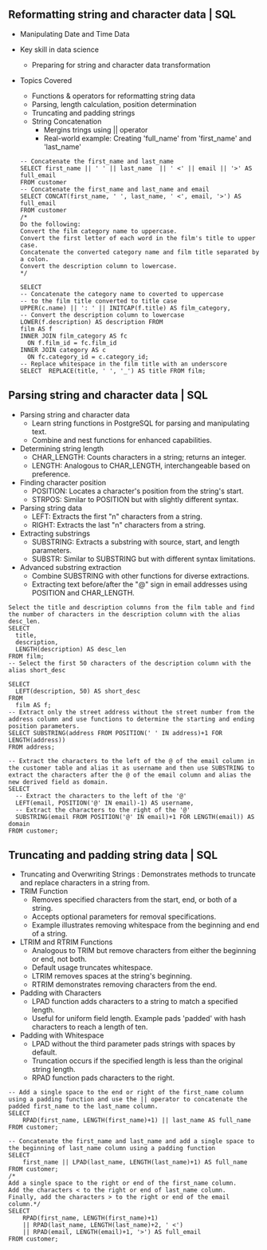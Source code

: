 ## Reformatting string and character data | SQL
- Manipulating Date and Time Data
- Key skill in data science
  - Preparing for string and character data transformation
- Topics Covered
  - Functions & operators for reformatting string data
  - Parsing, length calculation, position determination
  - Truncating and padding strings
  - String Concatenation
    - Mergins trings using || operator
    - Real-world example: Creating 'full_name' from 'first_name' and 'last_name'
   
  ```
  -- Concatenate the first_name and last_name
  SELECT first_name || ' ' || last_name  || ' <' || email || '>' AS full_email
  FROM customer
  -- Concatenate the first_name and last_name and email
  SELECT CONCAT(first_name, ' ', last_name, ' <', email, '>') AS full_email
  FROM customer
  /*
  Do the following:
  Convert the film category name to uppercase.
  Convert the first letter of each word in the film's title to upper case.
  Concatenate the converted category name and film title separated by a colon.
  Convert the description column to lowercase.
  */
  
  SELECT 
  -- Concatenate the category name to coverted to uppercase
  -- to the film title converted to title case
  UPPER(c.name) || ': ' || INITCAP(f.title) AS film_category,
  -- Convert the description column to lowercase
  LOWER(f.description) AS description FROM 
  film AS f 
  INNER JOIN film_category AS fc 
  	ON f.film_id = fc.film_id 
  INNER JOIN category AS c 
  	ON fc.category_id = c.category_id;
  -- Replace whitespace in the film title with an underscore
  SELECT  REPLACE(title, ' ', '_') AS title FROM film; 
  ```

## Parsing string and character data | SQL
- Parsing string and character data
  - Learn string functions in PostgreSQL for parsing and manipulating text.
  - Combine and nest functions for enhanced capabilities.
- Determining string length
  - CHAR_LENGTH: Counts characters in a string; returns an integer.
  - LENGTH: Analogous to CHAR_LENGTH, interchangeable based on preference.
- Finding character position
  - POSITION: Locates a character's position from the string's start.
  - STRPOS: Similar to POSITION but with slightly different syntax.
- Parsing string data
  - LEFT: Extracts the first "n" characters from a string.
  - RIGHT: Extracts the last "n" characters from a string.
- Extracting substrings
  - SUBSTRING: Extracts a substring with source, start, and length parameters.
  - SUBSTR: Similar to SUBSTRING but with different syntax limitations.
- Advanced substring extraction
  - Combine SUBSTRING with other functions for diverse extractions.
  - Extracting text before/after the "@" sign in email addresses using POSITION and CHAR_LENGTH.

```
Select the title and description columns from the film table and find the number of characters in the description column with the alias desc_len.
SELECT 
  title,
  description,
  LENGTH(description) AS desc_len
FROM film;
-- Select the first 50 characters of the description column with the alias short_desc

SELECT 
  LEFT(description, 50) AS short_desc
FROM 
  film AS f;
-- Extract only the street address without the street number from the address column and use functions to determine the starting and ending position parameters.
SELECT SUBSTRING(address FROM POSITION(' ' IN address)+1 FOR LENGTH(address))
FROM address;

-- Extract the characters to the left of the @ of the email column in the customer table and alias it as username and then use SUBSTRING to extract the characters after the @ of the email column and alias the new derived field as domain.
SELECT
  -- Extract the characters to the left of the '@'
  LEFT(email, POSITION('@' IN email)-1) AS username,
  -- Extract the characters to the right of the '@'
  SUBSTRING(email FROM POSITION('@' IN email)+1 FOR LENGTH(email)) AS domain
FROM customer;
```

## Truncating and padding string data | SQL
- Truncating and Overwriting Strings : Demonstrates methods to truncate and replace characters in a string from.
- TRIM Function
  - Removes specified characters from the start, end, or both of a string.
  - Accepts optional parameters for removal specifications.
  - Example illustrates removing whitespace from the beginning and end of a string.
- LTRIM and RTRIM Functions
  - Analogous to TRIM but remove characters from either the beginning or end, not both.
  - Default usage truncates whitespace.
  - LTRIM removes spaces at the string's beginning.
  - RTRIM demonstrates removing characters from the end.
- Padding with Characters
  - LPAD function adds characters to a string to match a specified length.
  - Useful for uniform field length. Example pads 'padded' with hash characters to reach a length of ten.
- Padding with Whitespace
  - LPAD without the third parameter pads strings with spaces by default.
  - Truncation occurs if the specified length is less than the original string length.
  - RPAD function pads characters to the right.
```
-- Add a single space to the end or right of the first_name column using a padding function and use the || operator to concatenate the padded first_name to the last_name column.
SELECT 
	RPAD(first_name, LENGTH(first_name)+1) || last_name AS full_name
FROM customer;

-- Concatenate the first_name and last_name and add a single space to the beginning of last_name column using a padding function 
SELECT 
	first_name || LPAD(last_name, LENGTH(last_name)+1) AS full_name
FROM customer;
/*
Add a single space to the right or end of the first_name column.
Add the characters < to the right or end of last_name column.
Finally, add the characters > to the right or end of the email column.*/
SELECT 
	RPAD(first_name, LENGTH(first_name)+1) 
    || RPAD(last_name, LENGTH(last_name)+2, ' <') 
    || RPAD(email, LENGTH(email)+1, '>') AS full_email
FROM customer; 
```
